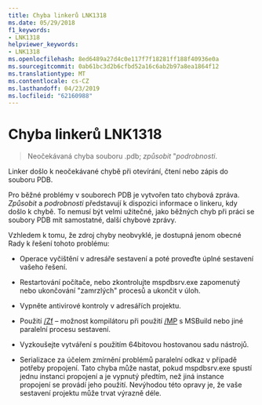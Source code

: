 ```yaml
---
title: Chyba linkerů LNK1318
ms.date: 05/29/2018
f1_keywords:
- LNK1318
helpviewer_keywords:
- LNK1318
ms.openlocfilehash: 8ed6489a27d4c0e117f7f18281ff188f40936e0a
ms.sourcegitcommit: 0ab61bc3d2b6cfbd52a16c6ab2b97a8ea1864f12
ms.translationtype: MT
ms.contentlocale: cs-CZ
ms.lasthandoff: 04/23/2019
ms.locfileid: "62160988"
---
```

# <a name="linker-tools-error-lnk1318"></a>Chyba linkerů LNK1318

> Neočekávaná chyba souboru .pdb; *způsobit* "*podrobnosti*.

Linker došlo k neočekávané chybě při otevírání, čtení nebo zápis do souboru PDB.

Pro běžné problémy v souborech PDB je vytvořen tato chybová zpráva. *Způsobit* a *podrobnosti* představují k dispozici informace o linkeru, kdy došlo k chybě. To nemusí být velmi užitečné, jako běžných chyb při práci se soubory PDB mít samostatné, další chybové zprávy.

Vzhledem k tomu, že zdroj chyby neobvyklé, je dostupná jenom obecné Rady k řešení tohoto problému:

- Operace vyčištění v adresáře sestavení a poté proveďte úplné sestavení vašeho řešení.

- Restartování počítače, nebo zkontrolujte mspdbsrv.exe zapomenutý nebo ukončování "zamrzlých" procesů a ukončit v úloh.

- Vypněte antivirové kontroly v adresářích projektu.

- Použití [/Zf](../../build/reference/zf.md) – možnost kompilátoru při použití [/MP](../../build/reference/mp-build-with-multiple-processes.md) s MSBuild nebo jiné paralelní procesu sestavení.

- Vyzkoušejte vytváření s použitím 64bitovou hostovanou sadu nástrojů.

- Serializace za účelem zmírnění problémů paralelní odkaz v případě potřeby propojení. Tato chyba může nastat, pokud mspdbsrv.exe spustí jednu instanci propojení a je vypnutý předtím, než jiná instance propojení se provádí jeho použití. Nevýhodou této opravy je, že vaše sestavení projektu může trvat výrazně déle.